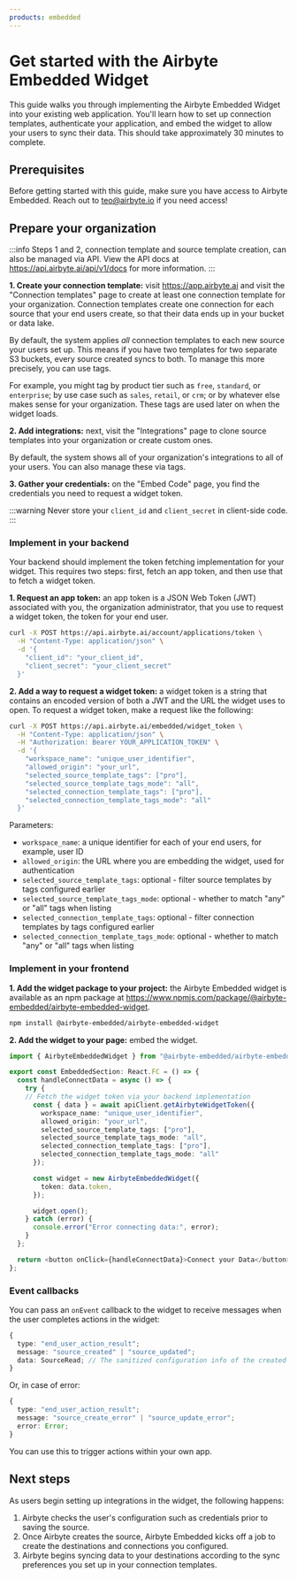 ```yaml
---
products: embedded
---
```


# Get started with the Airbyte Embedded Widget

This guide walks you through implementing the Airbyte Embedded Widget into your existing web application. You'll learn how to set up connection templates, authenticate your application, and embed the widget to allow your users to sync their data. This should take approximately 30 minutes to complete.

## Prerequisites

Before getting started with this guide, make sure you have access to Airbyte Embedded. Reach out to teo@airbyte.io if you need access!

## Prepare your organization

:::info
Steps 1 and 2, connection template and source template creation, can also be managed via API. View the API docs at https://api.airbyte.ai/api/v1/docs for more information.
:::

**1. Create your connection template:** visit https://app.airbyte.ai and visit the "Connection templates" page to create at least one connection template for your organization. Connection templates create one connection for each source that your end users create, so that their data ends up in your bucket or data lake.

By default, the system applies _all_ connection templates to each new source your users set up. This means if you have two templates for two separate S3 buckets, every source created syncs to both. To manage this more precisely, you can use tags.

For example, you might tag by product tier such as `free`, `standard`, or `enterprise`; by use case such as `sales`, `retail`, or `crm`; or by whatever else makes sense for your organization. These tags are used later on when the widget loads.

**2. Add integrations:** next, visit the "Integrations" page to clone source templates into your organization or create custom ones.

By default, the system shows all of your organization's integrations to all of your users. You can also manage these via tags.

**3. Gather your credentials:** on the "Embed Code" page, you find the credentials you need to request a widget token.

:::warning
Never store your `client_id` and `client_secret` in client-side code.
:::

### Implement in your backend

Your backend should implement the token fetching implementation for your widget. This requires two steps: first, fetch an app token, and then use that to fetch a widget token.

**1. Request an app token:** an app token is a JSON Web Token (JWT) associated with you, the organization administrator, that you use to request a widget token, the token for your end user.

```bash title="Request an application token"
curl -X POST https://api.airbyte.ai/account/applications/token \
  -H "Content-Type: application/json" \
  -d '{
    "client_id": "your_client_id",
    "client_secret": "your_client_secret"
  }'
```

**2. Add a way to request a widget token:** a widget token is a string that contains an encoded version of both a JWT and the URL the widget uses to open. To request a widget token, make a request like the following:

```bash title="Request a widget token"
curl -X POST https://api.airbyte.ai/embedded/widget_token \
  -H "Content-Type: application/json" \
  -H "Authorization: Bearer YOUR_APPLICATION_TOKEN" \
  -d '{
    "workspace_name": "unique_user_identifier",
    "allowed_origin": "your_url",
    "selected_source_template_tags": ["pro"],
    "selected_source_template_tags_mode": "all",
    "selected_connection_template_tags": ["pro"],
    "selected_connection_template_tags_mode": "all"
  }'
```

Parameters:

- `workspace_name`: a unique identifier for each of your end users, for example, user ID
- `allowed_origin`: the URL where you are embedding the widget, used for authentication
- `selected_source_template_tags`: optional - filter source templates by tags configured earlier
- `selected_source_template_tags_mode`: optional - whether to match "any" or "all" tags when listing
- `selected_connection_template_tags`: optional - filter connection templates by tags configured earlier
- `selected_connection_template_tags_mode`: optional - whether to match "any" or "all" tags when listing

### Implement in your frontend

**1. Add the widget package to your project:** the Airbyte Embedded widget is available as an npm package at https://www.npmjs.com/package/@airbyte-embedded/airbyte-embedded-widget.

```bash npm2yarn
npm install @airbyte-embedded/airbyte-embedded-widget
```

**2. Add the widget to your page:** embed the widget.

```ts title="EmbeddedSection.tsx"
import { AirbyteEmbeddedWidget } from "@airbyte-embedded/airbyte-embedded-widget";

export const EmbeddedSection: React.FC = () => {
  const handleConnectData = async () => {
    try {
    // Fetch the widget token via your backend implementation
      const { data } = await apiClient.getAirbyteWidgetToken({
        workspace_name: "unique_user_identifier",
        allowed_origin: "your_url",
        selected_source_template_tags: ["pro"],
        selected_source_template_tags_mode: "all",
        selected_connection_template_tags: ["pro"],
        selected_connection_template_tags_mode: "all"
      });

      const widget = new AirbyteEmbeddedWidget({
        token: data.token,
      });

      widget.open();
    } catch (error) {
      console.error("Error connecting data:", error);
    }
  };

  return <button onClick={handleConnectData}>Connect your Data</button>;
};
```

### Event callbacks

You can pass an `onEvent` callback to the widget to receive messages when the user completes actions in the widget:

```ts title="Success callback"
{
  type: "end_user_action_result";
  message: "source_created" | "source_updated";
  data: SourceRead; // The sanitized configuration info of the created source
}
```

Or, in case of error:

```ts title="Error callback"
{
  type: "end_user_action_result";
  message: "source_create_error" | "source_update_error";
  error: Error;
}
```

You can use this to trigger actions within your own app.

## Next steps

As users begin setting up integrations in the widget, the following happens:

1. Airbyte checks the user's configuration such as credentials prior to saving the source.
2. Once Airbyte creates the source, Airbyte Embedded kicks off a job to create the destinations and connections you configured.
3. Airbyte begins syncing data to your destinations according to the sync preferences you set up in your connection templates.
